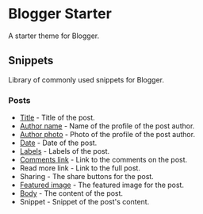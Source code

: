 # Blogger Starter

A starter theme for Blogger.


## Snippets

Library of commonly used snippets for Blogger.

### Posts

- [Title](snippets/post-title.xml) - Title of the post.
- [Author name](snippets/post-author-name.xml) - Name of the profile of the post author.
- [Author photo](snippets/post-author-photo.xml) - Photo of the profile of the post author.
- [Date](snippets/post-date.xml) - Date of the post.
- [Labels](snippets/post-labels.xml) - Labels of the post.
- [Comments link](snippets/post-comments-link.xml) - Link to the comments on the post.
- Read more link - Link to the full post.
- Sharing - The share buttons for the post.
- [Featured image](snippets/post-featured-image.xml) - The featured image for the post.
- [Body](snippets/post-body.xml) - The content of the post.
- Snippet - Snippet of the post's content.
